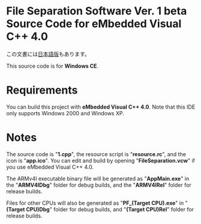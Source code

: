 # File Separation Software Ver. 1 beta Source Code for eMbedded Visual C++ 4.0
この文書には[日本語版](readme.md)もあります。

This source code is for **Windows CE**.

# Requirements
You can build this project with **eMbedded Visual C++ 4.0**. Note that this IDE only supports Windows 2000 and Windows XP.

# Notes
The source code is "**1.cpp**", the resource script is "**resource.rc**", and the icon is "**app.ico**". You can edit and build by opening "**FileSeparation.vcw**" if you use eMbedded Visual C++ 4.0.

The ARMv4I executable binary file will be generated as "**AppMain.exe**" in the "**ARMV4IDbg**" folder for debug builds, and the "**ARMV4IRel**" folder for release builds.

Files for other CPUs will also be generated as "**PF_(Target CPU).exe**" in "**(Target CPU)Dbg**" folder for debug builds, and "**(Target CPU)Rel**" folder for release builds.